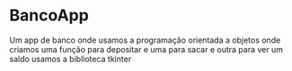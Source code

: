 # BancoApp
Um app de banco onde usamos a programação orientada a objetos onde criamos uma função para depositar e uma para sacar e outra para ver um saldo usamos a biblioteca tkinter
